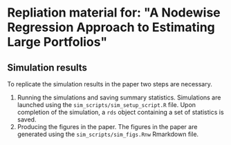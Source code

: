 # Repliation material for: "A Nodewise Regression Approach to Estimating Large Portfolios"


## Simulation results 

To replicate the simulation results in the paper two steps are necessary.

 1. Running the simulations and saving summary statistics. Simulations are launched using the `sim_scripts/sim_setup_script.R` file. Upon completion of the simulation, a `rds` object containing a set of statistics is saved.
 2. Producing the figures in the paper. The figures in the paper are generated using the `sim_scripts/sim_figs.Rnw` Rmarkdown file. 
 
 
  